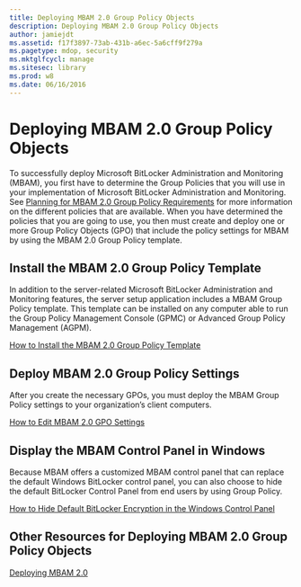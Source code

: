 ```yaml
---
title: Deploying MBAM 2.0 Group Policy Objects
description: Deploying MBAM 2.0 Group Policy Objects
author: jamiejdt
ms.assetid: f17f3897-73ab-431b-a6ec-5a6cff9f279a
ms.pagetype: mdop, security
ms.mktglfcycl: manage
ms.sitesec: library
ms.prod: w8
ms.date: 06/16/2016
---
```



# Deploying MBAM 2.0 Group Policy Objects


To successfully deploy Microsoft BitLocker Administration and Monitoring (MBAM), you first have to determine the Group Policies that you will use in your implementation of Microsoft BitLocker Administration and Monitoring. See [Planning for MBAM 2.0 Group Policy Requirements](planning-for-mbam-20-group-policy-requirements-mbam-2.md) for more information on the different policies that are available. When you have determined the policies that you are going to use, you then must create and deploy one or more Group Policy Objects (GPO) that include the policy settings for MBAM by using the MBAM 2.0 Group Policy template.

## Install the MBAM 2.0 Group Policy Template


In addition to the server-related Microsoft BitLocker Administration and Monitoring features, the server setup application includes a MBAM Group Policy template. This template can be installed on any computer able to run the Group Policy Management Console (GPMC) or Advanced Group Policy Management (AGPM).

[How to Install the MBAM 2.0 Group Policy Template](how-to-install-the-mbam-20-group-policy-template-mbam-2.md)

## Deploy MBAM 2.0 Group Policy Settings


After you create the necessary GPOs, you must deploy the MBAM Group Policy settings to your organization’s client computers.

[How to Edit MBAM 2.0 GPO Settings](how-to-edit-mbam-20-gpo-settings-mbam-2.md)

## Display the MBAM Control Panel in Windows


Because MBAM offers a customized MBAM control panel that can replace the default Windows BitLocker control panel, you can also choose to hide the default BitLocker Control Panel from end users by using Group Policy.

[How to Hide Default BitLocker Encryption in the Windows Control Panel](how-to-hide-default-bitlocker-encryption-in-the-windows-control-panel-mbam-2.md)

## Other Resources for Deploying MBAM 2.0 Group Policy Objects


[Deploying MBAM 2.0](deploying-mbam-20-mbam-2.md)

 

 





